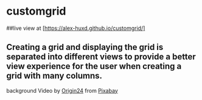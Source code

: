 # customgrid


##live view at [https://alex-huxd.github.io/customgrid/]

## Creating a grid and displaying the grid is separated into different views to provide a better view experience for the user when creating a grid with many columns.



background Video by <a href="https://pixabay.com/users/origin24-19809847/?utm_source=link-attribution&amp;utm_medium=referral&amp;utm_campaign=image&amp;utm_content=79245">Origin24</a> from <a href="https://pixabay.com/?utm_source=link-attribution&amp;utm_medium=referral&amp;utm_campaign=image&amp;utm_content=79245">Pixabay</a>

